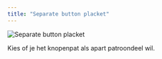 ```yaml
---
title: "Separate button placket"
---
```


![Separate button placket](separatebuttonplacket.svg)

Kies of je het knopenpat als apart patroondeel wil.




